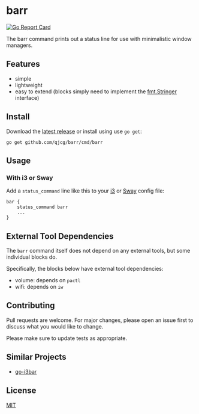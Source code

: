 # barr

[![Go Report Card](https://goreportcard.com/badge/github.com/qjcg/barr)](https://goreportcard.com/report/github.com/qjcg/barr)

The barr command prints out a status line for use with minimalistic window managers.

## Features

- simple
- lightweight
- easy to extend (blocks simply need to implement the [fmt.Stringer](https://golang.org/pkg/fmt/#Stringer) interface)


## Install

Download the [latest release](https://github.com/qjcg/barr/releases/latest) or install using use `go get`:

```
go get github.com/qjcg/barr/cmd/barr
```


## Usage

### With i3 or Sway

Add a `status_command` line like this to your [i3](https://i3wm.org/) or [Sway](https://swaywm.org) config file:

```
bar {
	status_command barr
	...
}
```


## External Tool Dependencies

The `barr` command itself does not depend on any external tools, but some individual blocks do.

Specifically, the blocks below have external tool dependencies:

- volume: depends on `pactl`
- wifi: depends on `iw`


## Contributing

Pull requests are welcome. For major changes, please open an issue first to
discuss what you would like to change.

Please make sure to update tests as appropriate.

## Similar Projects

- [go-i3bar](https://github.com/g0dsCookie/go-i3bar)


## License

[MIT](./LICENSE)
